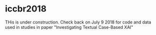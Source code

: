 # iccbr2018
THis is under construction. Check back on July 9 2018 for code and data used in studies in paper "Investigating Textual Case-Based XAI"
